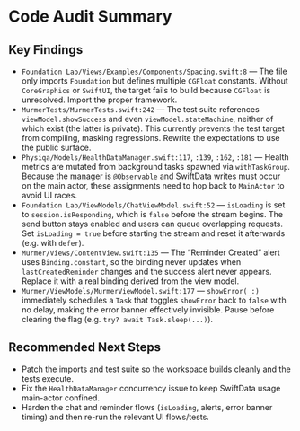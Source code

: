 # Code Audit Summary

## Key Findings
- `Foundation Lab/Views/Examples/Components/Spacing.swift:8` &mdash; The file only imports `Foundation` but defines multiple `CGFloat` constants. Without `CoreGraphics` or `SwiftUI`, the target fails to build because `CGFloat` is unresolved. Import the proper framework.
- `MurmerTests/MurmerTests.swift:242` &mdash; The test suite references `viewModel.showSuccess` and even `viewModel.stateMachine`, neither of which exist (the latter is private). This currently prevents the test target from compiling, masking regressions. Rewrite the expectations to use the public surface.
- `Physiqa/Models/HealthDataManager.swift:117`, `:139`, `:162`, `:181` &mdash; Health metrics are mutated from background tasks spawned via `withTaskGroup`. Because the manager is `@Observable` and SwiftData writes must occur on the main actor, these assignments need to hop back to `MainActor` to avoid UI races.
- `Foundation Lab/ViewModels/ChatViewModel.swift:52` &mdash; `isLoading` is set to `session.isResponding`, which is `false` before the stream begins. The send button stays enabled and users can queue overlapping requests. Set `isLoading = true` before starting the stream and reset it afterwards (e.g. with `defer`).
- `Murmer/Views/ContentView.swift:135` &mdash; The “Reminder Created” alert uses `Binding.constant`, so the binding never updates when `lastCreatedReminder` changes and the success alert never appears. Replace it with a real binding derived from the view model.
- `Murmer/ViewModels/MurmerViewModel.swift:177` &mdash; `showError(_:)` immediately schedules a `Task` that toggles `showError` back to `false` with no delay, making the error banner effectively invisible. Pause before clearing the flag (e.g. `try? await Task.sleep(...)`).

## Recommended Next Steps
- Patch the imports and test suite so the workspace builds cleanly and the tests execute.
- Fix the `HealthDataManager` concurrency issue to keep SwiftData usage main-actor confined.
- Harden the chat and reminder flows (`isLoading`, alerts, error banner timing) and then re-run the relevant UI flows/tests.
